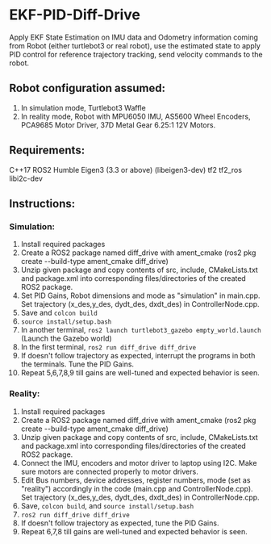 # EKF-PID-Diff-Drive
Apply EKF State Estimation on IMU data and Odometry information coming from Robot (either turtlebot3 or real robot), use the estimated state to apply PID control for reference trajectory tracking, send velocity commands to the robot.

## Robot configuration assumed:

1) In simulation mode, Turtlebot3 Waffle
2) In reality mode, Robot with MPU6050 IMU, AS5600 Wheel Encoders, PCA9685 Motor Driver, 37D Metal Gear 6.25:1 12V Motors.  

## Requirements:

C++17
ROS2 Humble
Eigen3 (3.3 or above) (libeigen3-dev)
tf2
tf2_ros
libi2c-dev

## Instructions:

### Simulation:

1) Install required packages
2) Create a ROS2 package named diff_drive with ament_cmake (ros2 pkg create --build-type ament_cmake diff_drive)
3) Unzip given package and copy contents of src, include, CMakeLists.txt and package.xml into corresponding files/directories of the created ROS2 package.
4) Set PID Gains, Robot dimensions and mode as "simulation" in main.cpp. Set trajectory (x_des,y_des, dydt_des, dxdt_des) in ControllerNode.cpp. 
5) Save and ```colcon build```
6) ```source install/setup.bash```
7) In another terminal, ```ros2 launch turtlebot3_gazebo empty_world.launch``` (Launch the Gazebo world)
8) In the first terminal, ```ros2 run diff_drive diff_drive``` 
9) If doesn't follow trajectory as expected, interrupt the programs in both the terminals. Tune the PID Gains.
10) Repeat 5,6,7,8,9 till gains are well-tuned and expected behavior is seen.

### Reality:

1) Install required packages
2) Create a ROS2 package named diff_drive with ament_cmake (ros2 pkg create --build-type ament_cmake diff_drive)
3) Unzip given package and copy contents of src, include, CMakeLists.txt and package.xml into corresponding files/directories of the created ROS2 package.
4) Connect the IMU, encoders and motor driver to laptop using I2C. Make sure motors are connected properly to motor drivers.
5) Edit Bus numbers, device addresses, register numbers, mode (set as "reality") accordingly in the code (main.cpp and ControllerNode.cpp). Set trajectory (x_des,y_des, dydt_des, dxdt_des) in ControllerNode.cpp. 
6) Save, ```colcon build```, and ```source install/setup.bash```
7) ```ros2 run diff_drive diff_drive```
8) If doesn't follow trajectory as expected, tune the PID Gains.
9) Repeat 6,7,8 till gains are well-tuned and expected behavior is seen.
